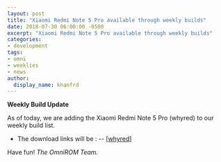 ```yaml
---
layout: post
title: "Xiaomi Redmi Note 5 Pro available through weekly builds"
date: 2018-07-30 06:00:00 -0500
excerpt: "Xiaomi Redmi Note 5 Pro available through weekly builds"
categories:
- development
tags:
- omni
- weeklies
- news
author:
  display_name: khanfrd
---
```



**Weekly Build Update**


As of today, we are adding the Xiaomi Redmi Note 5 Pro (whyred) to our weekly build list.


 - The download links  will be : 
 --	[[whyred](http://dl.omnirom.org/whyred/)]

Have fun!	*The OmniROM Team.*
